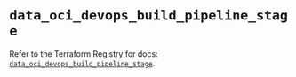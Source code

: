 # `data_oci_devops_build_pipeline_stage`

Refer to the Terraform Registry for docs: [`data_oci_devops_build_pipeline_stage`](https://registry.terraform.io/providers/hashicorp/oci/7.19.0/docs/data-sources/devops_build_pipeline_stage).
